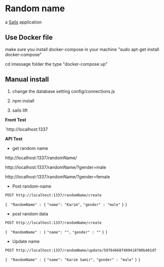 # Random name

a [Sails](http://sailsjs.org) application

## Use Docker file

make sure you install docker-compose in your machine   "sudo apt-get install docker-compose"

cd imessage folder the type "docker-compose up"


## Manual install

1. change the database setting config/connections.js

1. npm install

1. sails lift



**Front Test**

`http://localhost:1337


**API Test**

* get random name

http://localhost:1337/randomName/

http://localhost:1337/randomName/?gender=male

http://localhost:1337/randomName/?gender=female

* Post random-name

`POST http://localhost:1337/randomName/create`

`{ `
`"RandomName" : {`
	 `"name": "Karim",`
     `"gender" : "male"`
	`}`
 `}`

* post random data

`POST http://localhost:1337/randomName/create`

`{ `
`"RandomName" : {`
     `"name": "",`
     `"gender" : ""`
	`}`
 `}`


* Update name

`POST http://localhost:1337/randomName/update/59764668f489410700b401df`

`{ `
`"RandomName" : {`
     `"name": "Karim Samir",`
     `"gender" : "male"`
	`}`
 `}`
